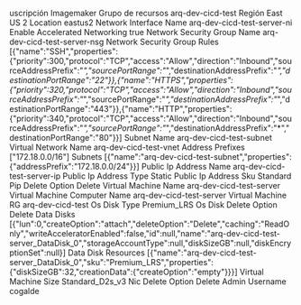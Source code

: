 uscripción  Imagemaker
Grupo de recursos arq-dev-cicd-test
Región East US 2
Location eastus2
Network Interface Name arq-dev-cicd-test-server-ni
Enable Accelerated Networking true
Network Security Group Name arq-dev-cicd-test-server-nsg
Network Security Group Rules
[{"name":"SSH","properties":{"priority":300,"protocol":"TCP","access":"Allow","direction":"Inbound","sourceAddressPrefix":"*","sourcePortRange":"*","destinationAddressPrefix":"*","destinationPortRange":"22"}},{"name":"HTTPS","properties":{"priority":320,"protocol":"TCP","access":"Allow","direction":"Inbound","sourceAddressPrefix":"*","sourcePortRange":"*","destinationAddressPrefix":"*","destinationPortRange":"443"}},{"name":"HTTP","properties":{"priority":340,"protocol":"TCP","access":"Allow","direction":"Inbound","sourceAddressPrefix":"*","sourcePortRange":"*","destinationAddressPrefix":"*","destinationPortRange":"80"}}]
Subnet Name arq-dev-cicd-test-subnet
Virtual Network Name arq-dev-cicd-test-vnet
Address Prefixes ["172.18.0.0/16"]
Subnets [{"name":"arq-dev-cicd-test-subnet","properties":{"addressPrefix":"172.18.0.0/24"}}]
Public Ip Address Name arq-dev-cicd-test-server-ip
Public Ip Address Type Static
Public Ip Address Sku Standard
Pip Delete Option Delete
Virtual Machine Name arq-dev-cicd-test-server
Virtual Machine Computer Name arq-dev-cicd-test-server
Virtual Machine RG arq-dev-cicd-test
Os Disk Type Premium_LRS
Os Disk Delete Option Delete
Data Disks
[{"lun":0,"createOption":"attach","deleteOption":"Delete","caching":"ReadOnly","writeAcceleratorEnabled":false,"id":null,"name":"arq-dev-cicd-test-server_DataDisk_0","storageAccountType":null,"diskSizeGB":null,"diskEncryptionSet":null}]
Data Disk Resources
[{"name":"arq-dev-cicd-test-server_DataDisk_0","sku":"Premium_LRS","properties":{"diskSizeGB":32,"creationData":{"createOption":"empty"}}}]
Virtual Machine Size Standard_D2s_v3
Nic Delete Option Delete
Admin Username cogalde